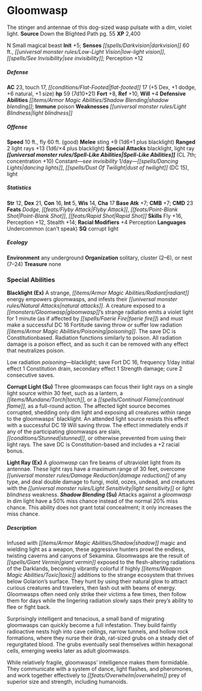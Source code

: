 ﻿---
cssclass: [monsters]
title1: Gloomwasp
desc_short: The stinger and antennae of this dog-sized wasp pulsate with a dim, violet
  light.
title2: Gloomwasp
CR: 6
sources:
- name: Down the Blighted Path
  page: 55
  link: http://paizo.com/products/btpy9j6u?Pathfinder-Module-Down-the-Blighted-Path
XP: 2400
alignment: N
size: Small
type: magical beast
initiative:
  bonus: 5
senses:
  darkvision: 60
  low-light vision: true
  see invisibility: true
AC:
  AC: 23
  touch: 17
  flat_footed: 17
  components:
    dex: 5
    dodge: 1
    natural: 6
    size: 1
HP:
  HP: 59
  long: 7d10+21
saves:
  fort: 8
  ref: 10
  will: 4
defensive_abilities:
- shadow blending
immunities:
- poison
weaknesses:
- light blindness
speeds:
  base: 10
  fly: 60
  fly_maneuverability: good
attacks:
  melee:
  - - text: sting +9 (1d6+1 plus blacklight)
      entries:
      - - damage: 1d6+1
        - effect: blacklight
      attack: sting
      bonus:
      - 9
  ranged:
  - - text: 2 light rays +13 (1d6/×4 plus blacklight)
      entries:
      - - damage: 1d6
          crit_multiplier: 4
        - effect: blacklight
      count: 2
      attack: light rays
      bonus:
      - 13
  special:
  - blacklight
  - light ray
spell_like_abilities:
  entries:
  - name: see invisibility
    source: default
    freq: Constant
  - name: dancing lights
    source: default
    freq: 1/day
  - superscripts:
    - APG
    name: dust of twilight
    source: default
    freq: 1/day
    DC: 15
  - name: light
    source: default
    freq: 1/day
  sources:
  - name: default
    CL: 7
    concentration: 10
ability_scores:
  STR: 12
  DEX: 21
  CON: 16
  INT: 5
  WIS: 14
  CHA: 17
BAB: 7
CMB: 7
CMD: 23
feats:
- name: Dodge
- name: Flyby Attack
- name: Point-Blank Shot
- name: Rapid Shot
skills:
  Fly: 16
  Perception: 12
  Stealth: 14
  _racial_mods:
    Perception:
      _: 4
languages:
- Undercommon (can't speak)
special_qualities:
- corrupt light
ecology:
  environment: any underground
  organization: solitary, cluster (2-6), or nest (7-24)
  treasure_type: none
special_abilities:
  Blacklight (Ex): |-
    A strange, radiant energy empowers gloomwasps, and infests their natural attacks. A creature exposed to a gloomwasp's strange radiation emits a violet light for 1 minute (as if affected by faerie fire) and must make a successful DC 16 Fortitude saving throw or suffer low radiation poisoning. The save DC is Constitutionbased. Radiation functions similarly to poison. All radiation damage is a poison effect, and as such it can be removed with any effect that neutralizes poison.

     Low radiation poisoning-blacklight; save Fort DC 16, frequency 1/day initial effect 1 Constitution drain, secondary effect 1 Strength damage; cure 2 consecutive saves.
  Corrupt Light (Su): Three gloomwasps can focus their light rays on a single light
    source within 30 feet, such as a lantern, a torch, or a continual flame, as a
    full-round action. The affected light source becomes corrupted, shedding only
    dim light and exposing all creatures within range to the gloomwasps' blacklight.
    An attended light source resists this effect with a successful DC 19 Will saving
    throw. The effect immediately ends if any of the participating gloomwasps are
    slain, stunned, or otherwise prevented from using their light rays. The save DC
    is Constitution-based and includes a +2 racial bonus.
  Light Ray (Ex): A gloomwasp can fire beams of ultraviolet light from its antennae.
    These light rays have a maximum range of 30 feet, overcome damage reduction of
    any type, and deal double damage to fungi, mold, oozes, undead, and creatures
    with the light sensitivity or light blindness weakness.
  Shadow Blending (Su): Attacks against a gloomwasp in dim light have a 50% miss chance
    instead of the normal 20% miss chance. This ability does not grant total concealment;
    it only increases the miss chance.
desc_long: |-
  Infused with shadow magic and wielding light as a weapon, these aggressive hunters prowl the endless, twisting caverns and canyons of Sekamina. Gloomwasps are the result of giant vermin exposed to the flesh-altering radiations of the Darklands, becoming vibrantly colorful if highly toxic additions to the strange ecosystem that thrives below Golarion's surface. They hunt by using their natural glow to attract curious creatures and travelers, then lash out with beams of energy. Gloomwasps often need only strike their victims a few times, then follow them for days while the lingering radiation slowly saps their prey's ability to flee or fight back.

  Surprisingly intelligent and tenacious, a small band of migrating gloomwasps can quickly become a full infestation. They build faintly radioactive nests high into cave ceilings, narrow tunnels, and hollow rock formations, where they nurse their drab, rat-sized grubs on a steady diet of regurgitated blood. The grubs eventually seal themselves within hexagonal cells, emerging weeks later as adult gloomwasps.

  While relatively fragile, gloomwasps' intelligence makes them formidable. They communicate with a system of dance, light flashes, and pheromones, and work together effectively to overwhelm prey of superior size and strength, including humanoids.

---

# Gloomwasp
The stinger and antennae of this dog-sized wasp pulsate with a dim, violet light.
**Source** Down the Blighted Path pg. 55
**XP** 2,400

N Small magical beast
**Init** +5; **Senses** _[[spells/Darkvision|darkvision]]_ 60 ft., _[[universal monster rules/Low-Light Vision|low-light vision]]_, _[[spells/See Invisibility|see invisibility]]_; Perception +12

##### Defense

**AC** 23, touch 17, _[[conditions/Flat-Footed|flat-footed]]_ 17 (+5 Dex, +1 dodge, +6 natural, +1 size)
**hp** 59 (7d10+21)
**Fort** +8, **Ref** +10, **Will** +4
**Defensive Abilities** _[[items/Armor Magic Abilities/Shadow Blending|shadow blending]]_; **Immune** poison
**Weaknesses** _[[universal monster rules/Light Blindness|light blindness]]_

##### Offense
**Speed** 10 ft., fly 60 ft. (good)
**Melee** sting +9 (1d6+1 plus blacklight)
**Ranged** 2 light rays +13 (1d6/×4 plus blacklight)
**Special Attacks** blacklight, light ray
**_[[universal monster rules/Spell-Like Abilities|Spell-Like Abilities]]_** (CL 7th; concentration +10)
Constant—_see invisibility_
1/day—_[[spells/Dancing Lights|dancing lights]]_, _[[spells/Dust Of Twilight|dust of twilight]]_ (DC 15), light

##### Statistics
**Str** 12, **Dex** 21, **Con** 16, **Int** 5, **Wis** 14, **Cha** 17
**Base Atk** +7; **CMB** +7; **CMD** 23
**Feats** _Dodge_, _[[feats/Flyby Attack|Flyby Attack]]_, _[[feats/Point-Blank Shot|Point-Blank Shot]]_, _[[feats/Rapid Shot|Rapid Shot]]_
**Skills** Fly +16, Perception +12, Stealth +14; **Racial Modifiers** +4 Perception
**Languages** Undercommon (can’t speak)
**SQ** corrupt light

##### Ecology

**Environment** any underground
**Organization** solitary, cluster (2–6), or nest (7–24)
**Treasure** none

### Special Abilities

**Blacklight (Ex)** A strange, _[[items/Armor Magic Abilities/Radiant|radiant]]_ energy empowers gloomwasps, and infests their _[[universal monster rules/Natural Attacks|natural attacks]]_. A creature exposed to a _[[monsters/Gloomwasp|gloomwasp]]_’s strange radiation emits a violet light for 1 minute (as if affected by _[[spells/Faerie Fire|faerie fire]]_) and must make a successful DC 16 Fortitude saving throw or suffer low radiation _[[items/Armor Magic Abilities/Poisoning|poisoning]]_. The save DC is Constitutionbased. Radiation functions similarly to poison. All radiation damage is a poison effect, and as such it can be removed with any effect that neutralizes poison.

Low radiation _poisoning_—blacklight; save Fort DC 16, frequency 1/day initial effect 1 Constitution drain, secondary effect 1 Strength damage; cure 2 consecutive saves.

**Corrupt Light (Su)** Three gloomwasps can focus their light rays on a single light source within 30 feet, such as a lantern, a _[[items/Mundane/Torch|torch]]_, or a _[[spells/Continual Flame|continual flame]]_, as a full-round action. The affected light source becomes corrupted, shedding only dim light and exposing all creatures within range to the gloomwasps’ blacklight. An attended light source resists this effect with a successful DC 19 Will saving throw. The effect immediately ends if any of the participating gloomwasps are slain, _[[conditions/Stunned|stunned]]_, or otherwise prevented from using their light rays. The save DC is Constitution-based and includes a +2 racial bonus.

**Light Ray (Ex)** A _gloomwasp_ can fire beams of ultraviolet light from its antennae. These light rays have a maximum range of 30 feet, overcome _[[universal monster rules/Damage Reduction|damage reduction]]_ of any type, and deal double damage to fungi, mold, oozes, undead, and creatures with the _[[universal monster rules/Light Sensitivity|light sensitivity]]_ or _light blindness_ weakness.
**_Shadow Blending_ (Su)** Attacks against a _gloomwasp_ in dim light have a 50% miss chance instead of the normal 20% miss chance. This ability does not grant total concealment; it only increases the miss chance.

##### Description

Infused with _[[items/Armor Magic Abilities/Shadow|shadow]]_ magic and wielding light as a weapon, these aggressive hunters prowl the endless, twisting caverns and canyons of Sekamina. Gloomwasps are the result of _[[spells/Giant Vermin|giant vermin]]_ exposed to the flesh-altering radiations of the Darklands, becoming vibrantly colorful if highly _[[items/Weapon Magic Abilities/Toxic|toxic]]_ additions to the strange ecosystem that thrives below Golarion’s surface. They hunt by using their natural glow to attract curious creatures and travelers, then lash out with beams of energy. Gloomwasps often need only strike their victims a few times, then follow them for days while the lingering radiation slowly saps their prey’s ability to flee or fight back.

Surprisingly intelligent and tenacious, a small band of migrating gloomwasps can quickly become a full infestation. They build faintly radioactive nests high into cave ceilings, narrow tunnels, and hollow rock formations, where they nurse their drab, rat-sized grubs on a steady diet of regurgitated blood. The grubs eventually seal themselves within hexagonal cells, emerging weeks later as adult gloomwasps.

While relatively fragile, gloomwasps’ intelligence makes them formidable. They communicate with a system of dance, light flashes, and pheromones, and work together effectively to _[[feats/Overwhelm|overwhelm]]_ prey of superior size and strength, including humanoids.